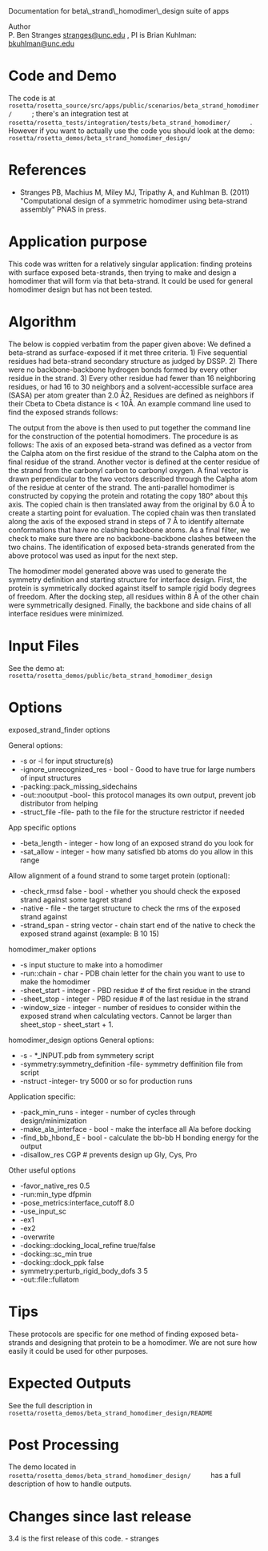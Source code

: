 <!-- --- title: Beta Strand Homodimer Design -->Documentation for beta\_strand\_homodimer\_design suite of apps

 Author   
P. Ben Stranges [stranges@unc.edu](#) , PI is Brian Kuhlman: [bkuhlman@unc.edu](#)

Code and Demo
=============

The code is at `       rosetta/rosetta_source/src/apps/public/scenarios/beta_strand_homodimer/      ` ; there's an integration test at `       rosetta/rosetta_tests/integration/tests/beta_strand_homodimer/      ` . However if you want to actually use the code you should look at the demo: `       rosetta/rosetta_demos/beta_strand_homodimer_design/      `

References
==========

-   Stranges PB, Machius M, Miley MJ, Tripathy A, and Kuhlman B. (2011) "Computational design of a symmetric homodimer using beta-strand assembly" PNAS in press.

Application purpose
===========================================

This code was written for a relatively singular application: finding proteins with surface exposed beta-strands, then trying to make and design a homodimer that will form via that beta-strand. It could be used for general homodimer design but has not been tested.

Algorithm
=========

The below is coppied verbatim from the paper given above: We defined a beta-strand as surface-exposed if it met three criteria. 1) Five sequential residues had beta-strand secondary structure as judged by DSSP. 2) There were no backbone-backbone hydrogen bonds formed by every other residue in the strand. 3) Every other residue had fewer than 16 neighboring residues, or had 16 to 30 neighbors and a solvent-accessible surface area (SASA) per atom greater than 2.0 Å2. Residues are defined as neighbors if their Cbeta to Cbeta distance is \< 10Å. An example command line used to find the exposed strands follows:

The output from the above is then used to put together the command line for the construction of the potential homodimers. The procedure is as follows: The axis of an exposed beta-strand was defined as a vector from the Calpha atom on the first residue of the strand to the Calpha atom on the final residue of the strand. Another vector is defined at the center residue of the strand from the carbonyl carbon to carbonyl oxygen. A final vector is drawn perpendicular to the two vectors described through the Calpha atom of the residue at center of the strand. The anti-parallel homodimer is constructed by copying the protein and rotating the copy 180° about this axis. The copied chain is then translated away from the original by 6.0 Å to create a starting point for evaluation. The copied chain was then translated along the axis of the exposed strand in steps of 7 Å to identify alternate conformations that have no clashing backbone atoms. As a final filter, we check to make sure there are no backbone-backbone clashes between the two chains. The identification of exposed beta-strands generated from the above protocol was used as input for the next step.

The homodimer model generated above was used to generate the symmetry definition and starting structure for interface design. First, the protein is symmetrically docked against itself to sample rigid body degrees of freedom. After the docking step, all residues within 8 Å of the other chain were symmetrically designed. Finally, the backbone and side chains of all interface residues were minimized.

Input Files
===========

See the demo at: `       rosetta/rosetta_demos/public/beta_strand_homodimer_design      `

Options
=======

exposed\_strand\_finder options

General options:

-   -s or -l for input structure(s)
-   -ignore\_unrecognized\_res - bool - Good to have true for large numbers of input structures
-   -packing::pack\_missing\_sidechains
-   -out::nooutput -bool- this protocol manages its own output, prevent job distributor from helping
-   -struct\_file -file- path to the file for the structure restrictor if needed

App specific options

-   -beta\_length - integer - how long of an exposed strand do you look for
-   -sat\_allow - integer - how many satisfied bb atoms do you allow in this range

Allow alignment of a found strand to some target protein (optional):

-   -check\_rmsd false - bool - whether you should check the exposed strand against some tagret strand
-   -native - file - the target structure to check the rms of the exposed strand against
-   -strand\_span - string vector - chain start end of the native to check the exposed strand against (example: B 10 15)

homodimer\_maker options

-   -s input stucture to make into a homodimer
-   -run::chain - char - PDB chain letter for the chain you want to use to make the homodimer
-   -sheet\_start - integer - PBD residue \# of the first residue in the strand
-   -sheet\_stop - integer - PBD residue \# of the last residue in the strand
-   -window\_size - integer - number of residues to consider within the exposed strand when calculating vectors. Cannot be larger than sheet\_stop - sheet\_start + 1.

homodimer\_design options General options:

-   -s - \*\_INPUT.pdb from symmetery script
-   -symmetry:symmetry\_definition -file- symmetry deffinition file from script
-   -nstruct -integer- try 5000 or so for production runs

Application specific:

-   -pack\_min\_runs - integer - number of cycles through design/minimization
-   -make\_ala\_interface - bool - make the interface all Ala before docking
-   -find\_bb\_hbond\_E - bool - calculate the bb-bb H bonding energy for the output
-   -disallow\_res CGP \# prevents design up Gly, Cys, Pro

Other useful options

-   -favor\_native\_res 0.5
-   -run:min\_type dfpmin
-   -pose\_metrics:interface\_cutoff 8.0
-   -use\_input\_sc
-   -ex1
-   -ex2
-   -overwrite
-   -docking::docking\_local\_refine true/false
-   -docking::sc\_min true
-   -docking::dock\_ppk false
-   symmetry:perturb\_rigid\_body\_dofs 3 5
-   -out::file::fullatom

Tips
====

These protocols are specific for one method of finding exposed beta-strands and designing that protein to be a homodimer. We are not sure how easily it could be used for other purposes.

Expected Outputs
================

See the full description in `       rosetta/rosetta_demos/beta_strand_homodimer_design/README      `

Post Processing
===============

The demo located in `       rosetta/rosetta_demos/beta_strand_homodimer_design/      ` has a full description of how to handle outputs.

Changes since last release
==========================

3.4 is the first release of this code. - stranges
